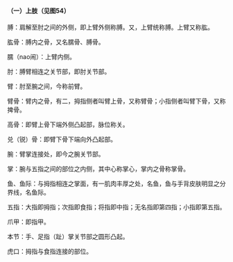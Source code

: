 #### （一）上肢（见图54）

膊：肩解至肘之间的外侧，即上臂外侧称膊。又，上臂统称膊。上臂又称肱。

肱骨：膊内之骨，又名臑骨、膊骨。

臑（nao闹）：上臂内侧。

肘：膊臂相连之关节部，即肘关节部。

臂：肘至腕之间，今称前臂。

臂骨：臂内之骨，有二，拇指侧者叫臂上骨，又称臂骨；小指侧者叫臂下骨，又称捭骨。

高骨：即臂上骨下端外侧凸起部，脉位称关。

兑（锐）骨：即臂下骨下端向外凸起部。

腕：臂掌连接处，即今之腕关节部。

掌：腕与五指之间的部位之内侧，其中心称掌心，掌内之骨称掌骨。

鱼、鱼际：与拇指相连之掌面，有一肌肉丰厚之处，名鱼，鱼与手背皮肤明显之分界线，名鱼际。

五指：大指即拇指；次指即食指；将指即中指；无名指即第四指；小指即第五指。

爪甲：即指甲。

本节：手、足指（趾）掌关节部之圆形凸起。

虎口：拇指与食指连接的部位。
